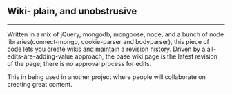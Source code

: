 ## Wiki- plain, and unobstrusive
----
Written in a mix of jQuery, mongodb, mongoose, node, and a bunch of node libraries(connect-mongo, cookie-parser and bodyparser), this piece of code lets you create wikis and maintain a revision history. Driven by a all-edits-are-adding-value approach, the base wiki page is the latest revision of the page; there is no approval process for edits.

This in being used in another project where people will collaborate on creating great content.
